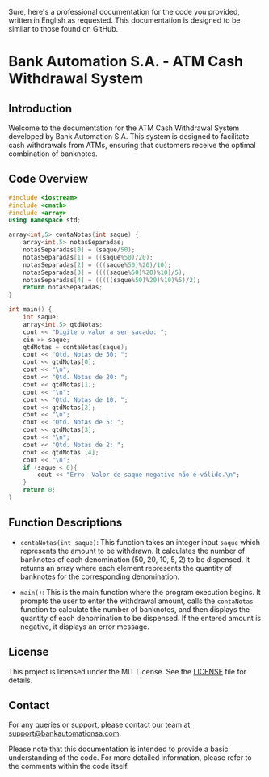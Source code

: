 Sure, here's a professional documentation for the code you provided, written in English as requested. This documentation is designed to be similar to those found on GitHub.

# Bank Automation S.A. - ATM Cash Withdrawal System

## Introduction
Welcome to the documentation for the ATM Cash Withdrawal System developed by Bank Automation S.A. This system is designed to facilitate cash withdrawals from ATMs, ensuring that customers receive the optimal combination of banknotes.

## Code Overview

```cpp
#include <iostream>
#include <cmath>
#include <array>
using namespace std;

array<int,5> contaNotas(int saque) {
    array<int,5> notasSeparadas;
    notasSeparadas[0] = (saque/50);
    notasSeparadas[1] = ((saque%50)/20);
    notasSeparadas[2] = (((saque%50)%20)/10);
    notasSeparadas[3] = ((((saque%50)%20)%10)/5);
    notasSeparadas[4] = (((((saque%50)%20)%10)%5)/2);
    return notasSeparadas; 
}

int main() { 
    int saque;
    array<int,5> qtdNotas;
    cout << "Digite o valor a ser sacado: ";
    cin >> saque;
    qtdNotas = contaNotas(saque);
    cout << "Qtd. Notas de 50: "; 
    cout << qtdNotas[0];
    cout << "\n";
    cout << "Qtd. Notas de 20: ";
    cout << qtdNotas[1];
    cout << "\n";
    cout << "Qtd. Notas de 10: ";
    cout << qtdNotas[2];
    cout << "\n";
    cout << "Qtd. Notas de 5: "; 
    cout << qtdNotas[3];
    cout << "\n";
    cout << "Qtd. Notas de 2: ";
    cout << qtdNotas [4];
    cout << "\n"; 
    if (saque < 0){
        cout << "Erro: Valor de saque negativo não é válido.\n";
    }
    return 0;
}
```

## Function Descriptions

- `contaNotas(int saque)`: This function takes an integer input `saque` which represents the amount to be withdrawn. It calculates the number of banknotes of each denomination (50, 20, 10, 5, 2) to be dispensed. It returns an array where each element represents the quantity of banknotes for the corresponding denomination.

- `main()`: This is the main function where the program execution begins. It prompts the user to enter the withdrawal amount, calls the `contaNotas` function to calculate the number of banknotes, and then displays the quantity of each denomination to be dispensed. If the entered amount is negative, it displays an error message.

## License
This project is licensed under the MIT License. See the [LICENSE](https://opensource.org/licenses/MIT) file for details.

## Contact
For any queries or support, please contact our team at support@bankautomationsa.com.

Please note that this documentation is intended to provide a basic understanding of the code. For more detailed information, please refer to the comments within the code itself.
